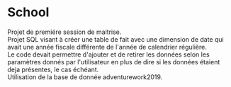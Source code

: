 # School
Projet de premiére session de maitrise.<br>
Projet SQL visant à créer une table de fait avec une dimension de date qui avait une année fiscale différente de l'année de calendrier régulière.<br>
Le code devait permettre d'ajouter et de retirer les données selon les paramètres donnés par l'utilisateur en plus de dire si les données étaient deja présentes, le cas échéant.<br>
Utilisation de la base de donnée adventurework2019.
